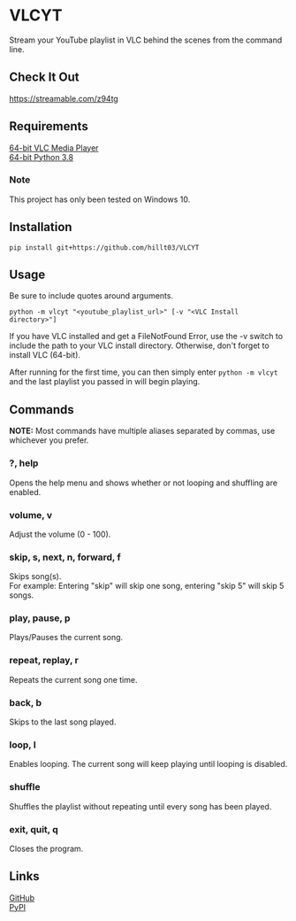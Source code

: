 # VLCYT

Stream your YouTube playlist in VLC behind the scenes from the command line.

## Check It Out
https://streamable.com/z94tg

## Requirements

[64-bit VLC Media Player](https://get.videolan.org/vlc/3.0.8/win64/vlc-3.0.8-win64.exe)  
[64-bit Python 3.8](https://www.python.org/ftp/python/3.8.0/python-3.8.0-amd64.exe)  

### Note
This project has only been tested on Windows 10.  

## Installation

`pip install git+https://github.com/hillt03/VLCYT`

## Usage

Be sure to include quotes around arguments.

`python -m vlcyt "<youtube_playlist_url>" [-v "<VLC Install directory>"]`

If you have VLC installed and get a FileNotFound Error, use the -v switch to include the path to your VLC install directory. Otherwise, don't forget to install VLC (64-bit).

After running for the first time, you can then simply enter `python -m vlcyt` and the last playlist you passed in will begin playing.

## Commands

**NOTE:** Most commands have multiple aliases separated by commas, use whichever you prefer.

### ?, help  
Opens the help menu and shows whether or not looping and shuffling are enabled.

### volume, v  
Adjust the volume (0 - 100).

### skip, s, next, n, forward, f  
Skips song(s).  
For example: Entering "skip" will skip one song,
entering "skip 5" will skip 5 songs.

### play, pause, p  
Plays/Pauses the current song.

### repeat, replay, r  
Repeats the current song one time.

### back, b  
Skips to the last song played.

### loop, l  
Enables looping.
The current song will keep playing until looping is disabled.

### shuffle  
Shuffles the playlist without repeating until every song has been played.

### exit, quit, q  
Closes the program.

## Links

[GitHub](https://github.com/hillt03/VLCYT)  
[PyPI](https://pypi.org/project/VLCYT/)